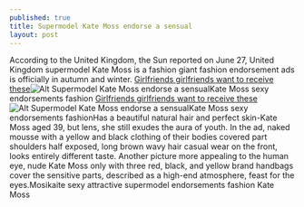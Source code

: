 ```yaml
---
published: true
title: Supermodel Kate Moss endorse a sensual
layout: post
---
```

According to the United Kingdom, the Sun reported on June 27, United Kingdom supermodel Kate Moss is a fashion giant fashion endorsement ads is officially in autumn and winter. [Girlfriends girlfriends want to receive these](http://valentinofans.tumblr.com/post/135776300303/girlfriends-girlfriends-want-to-receive-these-14)![Alt Supermodel Kate Moss endorse a sensual](https://c2.staticflickr.com/2/1500/24126543026_3cd01c1609_z.jpg)Kate Moss sexy endorsements fashion [Girlfriends girlfriends want to receive these](http://valentinofans.tumblr.com/post/135776300303/girlfriends-girlfriends-want-to-receive-these-14)![Alt Supermodel Kate Moss endorse a sensual](https://c2.staticflickr.com/2/1612/23784836029_8c23222f94_z.jpg)Kate Moss sexy endorsements fashionHas a beautiful natural hair and perfect skin-Kate Moss aged 39, but lens, she still exudes the aura of youth. In the ad, naked mousse with a yellow and black clothing of their bodies covered part shoulders half exposed, long brown wavy hair casual wear on the front, looks entirely different taste. Another picture more appealing to the human eye, nude Kate Moss only with three red, black, and yellow brand handbags cover the sensitive parts, described as a high-end atmosphere, feast for the eyes.Mosikaite sexy attractive supermodel endorsements fashion Kate Moss